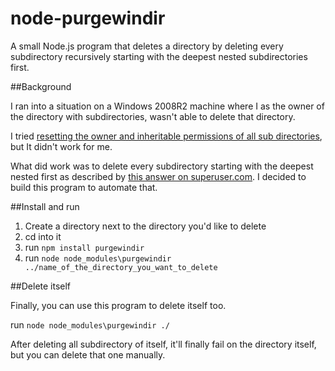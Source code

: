 # node-purgewindir
A small Node.js program that deletes a directory by deleting every subdirectory recursively starting with the deepest nested subdirectories first.

##Background

I ran into a situation on a Windows 2008R2 machine where I as the owner of the directory with subdirectories, wasn't able to delete that directory.

I tried [resetting the owner and inheritable permissions of all sub directories](http://www.fixedbyvonnie.com/2014/01/folder-access-denied-delete-folder-windows), but It didn't work for me.

What did work was to delete every subdirectory starting with the deepest nested first as described by [this answer on superuser.com](http://superuser.com/a/204934/192974). I decided to build this program to automate that.

##Install and run

1. Create a directory next to the directory you'd like to delete
2. cd into it
3. run `npm install purgewindir`
4. run `node node_modules\purgewindir ../name_of_the_directory_you_want_to_delete`


##Delete itself

Finally, you can use this program to delete itself too.

run `node node_modules\purgewindir ./`

After deleting all subdirectory of itself, it'll finally fail on the directory itself, but you can delete that one manually.